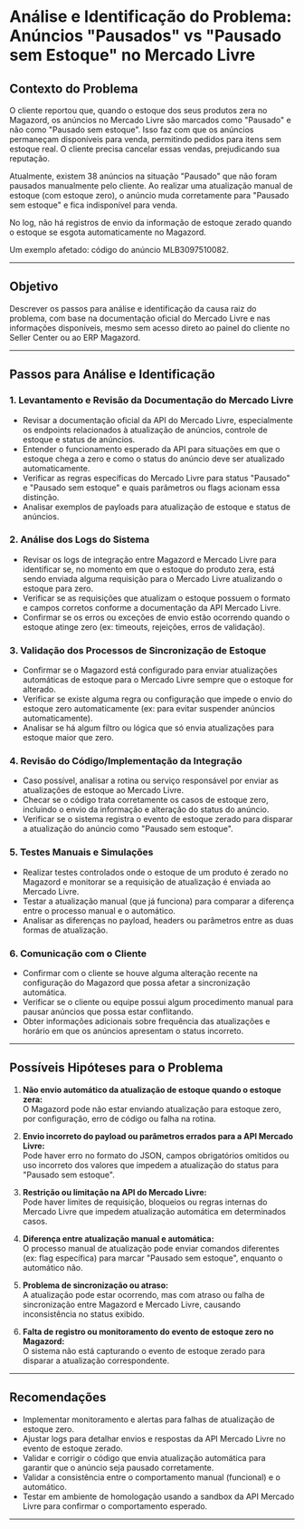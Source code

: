 # Análise e Identificação do Problema: Anúncios "Pausados" vs "Pausado sem Estoque" no Mercado Livre

## Contexto do Problema

O cliente reportou que, quando o estoque dos seus produtos zera no Magazord, os anúncios no Mercado Livre são marcados como "Pausado" e não como "Pausado sem estoque". Isso faz com que os anúncios permaneçam disponíveis para venda, permitindo pedidos para itens sem estoque real. O cliente precisa cancelar essas vendas, prejudicando sua reputação.

Atualmente, existem 38 anúncios na situação "Pausado" que não foram pausados manualmente pelo cliente. Ao realizar uma atualização manual de estoque (com estoque zero), o anúncio muda corretamente para "Pausado sem estoque" e fica indisponível para venda.

No log, não há registros de envio da informação de estoque zerado quando o estoque se esgota automaticamente no Magazord.

Um exemplo afetado: código do anúncio MLB3097510082.

---

## Objetivo

Descrever os passos para análise e identificação da causa raiz do problema, com base na documentação oficial do Mercado Livre e nas informações disponíveis, mesmo sem acesso direto ao painel do cliente no Seller Center ou ao ERP Magazord.

---

## Passos para Análise e Identificação

### 1. Levantamento e Revisão da Documentação do Mercado Livre

- Revisar a documentação oficial da API do Mercado Livre, especialmente os endpoints relacionados à atualização de anúncios, controle de estoque e status de anúncios.
- Entender o funcionamento esperado da API para situações em que o estoque chega a zero e como o status do anúncio deve ser atualizado automaticamente.
- Verificar as regras específicas do Mercado Livre para status "Pausado" e "Pausado sem estoque" e quais parâmetros ou flags acionam essa distinção.
- Analisar exemplos de payloads para atualização de estoque e status de anúncios.

### 2. Análise dos Logs do Sistema

- Revisar os logs de integração entre Magazord e Mercado Livre para identificar se, no momento em que o estoque do produto zera, está sendo enviada alguma requisição para o Mercado Livre atualizando o estoque para zero.
- Verificar se as requisições que atualizam o estoque possuem o formato e campos corretos conforme a documentação da API Mercado Livre.
- Confirmar se os erros ou exceções de envio estão ocorrendo quando o estoque atinge zero (ex: timeouts, rejeições, erros de validação).

### 3. Validação dos Processos de Sincronização de Estoque

- Confirmar se o Magazord está configurado para enviar atualizações automáticas de estoque para o Mercado Livre sempre que o estoque for alterado.
- Verificar se existe alguma regra ou configuração que impede o envio do estoque zero automaticamente (ex: para evitar suspender anúncios automaticamente).
- Analisar se há algum filtro ou lógica que só envia atualizações para estoque maior que zero.

### 4. Revisão do Código/Implementação da Integração

- Caso possível, analisar a rotina ou serviço responsável por enviar as atualizações de estoque ao Mercado Livre.
- Checar se o código trata corretamente os casos de estoque zero, incluindo o envio da informação e alteração do status do anúncio.
- Verificar se o sistema registra o evento de estoque zerado para disparar a atualização do anúncio como "Pausado sem estoque".

### 5. Testes Manuais e Simulações

- Realizar testes controlados onde o estoque de um produto é zerado no Magazord e monitorar se a requisição de atualização é enviada ao Mercado Livre.
- Testar a atualização manual (que já funciona) para comparar a diferença entre o processo manual e o automático.
- Analisar as diferenças no payload, headers ou parâmetros entre as duas formas de atualização.

### 6. Comunicação com o Cliente

- Confirmar com o cliente se houve alguma alteração recente na configuração do Magazord que possa afetar a sincronização automática.
- Verificar se o cliente ou equipe possui algum procedimento manual para pausar anúncios que possa estar conflitando.
- Obter informações adicionais sobre frequência das atualizações e horário em que os anúncios apresentam o status incorreto.

---

## Possíveis Hipóteses para o Problema

1. **Não envio automático da atualização de estoque quando o estoque zera:**  
   O Magazord pode não estar enviando atualização para estoque zero, por configuração, erro de código ou falha na rotina.

2. **Envio incorreto do payload ou parâmetros errados para a API Mercado Livre:**  
   Pode haver erro no formato do JSON, campos obrigatórios omitidos ou uso incorreto dos valores que impedem a atualização do status para "Pausado sem estoque".

3. **Restrição ou limitação na API do Mercado Livre:**  
   Pode haver limites de requisição, bloqueios ou regras internas do Mercado Livre que impedem atualização automática em determinados casos.

4. **Diferença entre atualização manual e automática:**  
   O processo manual de atualização pode enviar comandos diferentes (ex: flag específica) para marcar "Pausado sem estoque", enquanto o automático não.

5. **Problema de sincronização ou atraso:**  
   A atualização pode estar ocorrendo, mas com atraso ou falha de sincronização entre Magazord e Mercado Livre, causando inconsistência no status exibido.

6. **Falta de registro ou monitoramento do evento de estoque zero no Magazord:**  
   O sistema não está capturando o evento de estoque zerado para disparar a atualização correspondente.

---

## Recomendações

- Implementar monitoramento e alertas para falhas de atualização de estoque zero.  
- Ajustar logs para detalhar envios e respostas da API Mercado Livre no evento de estoque zerado.  
- Validar e corrigir o código que envia atualização automática para garantir que o anúncio seja pausado corretamente.  
- Validar a consistência entre o comportamento manual (funcional) e o automático.  
- Testar em ambiente de homologação usando a sandbox da API Mercado Livre para confirmar o comportamento esperado.  

---